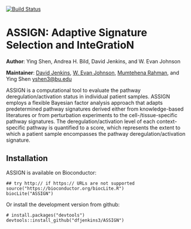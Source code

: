 [![Build Status](https://travis-ci.org/dfjenkins3/ASSIGN.svg?branch=master)](https://travis-ci.org/dfjenkins3/ASSIGN)

# ASSIGN: Adaptive Signature Selection and InteGratioN

__Author__: Ying Shen, Andrea H. Bild, David Jenkins, and W. Evan Johnson

__Maintainer__: [David Jenkins](https://github.com/dfjenkins3), [W. Evan Johnson](https://github.com/wevanjohnson/), [Mumtehena Rahman](https://github.com/mumtahena), and Ying Shen <yshen3@bu.edu>

ASSIGN is a computational tool to evaluate the pathway
deregulation/activation status in individual patient samples.
ASSIGN employs a flexible Bayesian factor analysis approach
that adapts predetermined pathway signatures derived either
from knowledge-based literatures or from perturbation
experiments to the cell-/tissue-specific pathway signatures.
The deregulation/activation level of each context-specific
pathway is quantified to a score, which represents the extent
to which a patient sample encompasses the pathway
deregulation/activation signature.

## Installation

ASSIGN is available on Bioconductor:

```
## try http:// if https:// URLs are not supported
source("https://bioconductor.org/biocLite.R")
biocLite("ASSIGN")
```

Or install the development version from github:

```
# install.packages("devtools")
devtools::install_github("dfjenkins3/ASSIGN")
```
